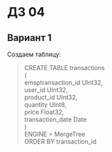# ДЗ 04  
## Вариант 1  
Создаем таблицу:  
>CREATE TABLE transactions  
(  
    emsptransaction_id UInt32,  
    user_id UInt32,  
    product_id UInt32,  
    quantity UInt8,  
    price Float32,  
    transaction_date Date  
)  
ENGINE = MergeTree  
ORDER BY transaction_id
